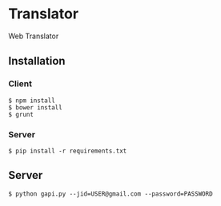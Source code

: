 # Translator

Web Translator

## Installation

### Client

```
$ npm install
$ bower install
$ grunt
```

### Server

```
$ pip install -r requirements.txt
```

## Server

```
$ python gapi.py --jid=USER@gmail.com --password=PASSWORD
```